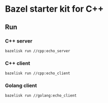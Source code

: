 # Bazel starter kit for C++

## Run

### C++ server

`bazelisk run //cpp:echo_server`

### C++ client

`bazelisk run //cpp:echo_client`

### Golang client

`bazelisk run //golang:echo_client`